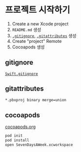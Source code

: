 # 프로젝트 시작하기

1. Create a new Xcode project
1. `README.md` 생성
1. [`.gitignore`](#gitignore), [`.gitattributes`](#gitattributes) 생성
1. Create "project" Remote
1. Cocoapods 생성

## gitignore

[`Swift.gitignore`](https://github.com/github/gitignore/blob/master/Swift.gitignore)

## gitattributes

```bash
*.pbxproj binary merge=union
```

## cocoapods

[cocoapods.org](https://cocoapods.org)

```bash
pod init
pod install
open SevenDaysAWeek.xcworkspace
```
